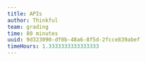 ```yaml
---
title: APIs
author: Thinkful
team: grading
time: 80 minutes
uuid: 9d323090-df0b-48a6-8f5d-2fcce839abef
timeHours: 1.3333333333333333
---
```


<jupyter notebook-name="5.2.4 APIs" course-code="DSBC" />
